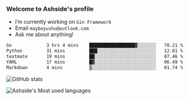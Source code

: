 ### Welcome to Ashside's profile

- I’m currently working on `Gin Framework`
- Email `maybeyushu@outlook.com`
- Ask me about anything!

<!--START_SECTION:waka-->

```txt
Go             3 hrs 4 mins    █████████████████▓░░░░░░░   70.21 %
Python         31 mins         ███░░░░░░░░░░░░░░░░░░░░░░   12.01 %
textmate       19 mins         ██░░░░░░░░░░░░░░░░░░░░░░░   07.46 %
YAML           17 mins         █▓░░░░░░░░░░░░░░░░░░░░░░░   06.49 %
Markdown       4 mins          ▒░░░░░░░░░░░░░░░░░░░░░░░░   01.74 %
```

<!--END_SECTION:waka-->

![GitHub stats](https://github-readme-stats.vercel.app/api?username=Ashside)

![Ashside's Most used languages](https://github-readme-stats.vercel.app/api/top-langs/?username=Ashside&layout=compact&hide_border=true&langs_count=10)


